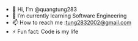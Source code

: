 - 👋 Hi, I’m @quangtung283
- 🌱 I’m currently learning Software Engineering
- 📫 How to reach me :tung2832002@gmail.com
- ⚡ Fun fact: Code is my life
